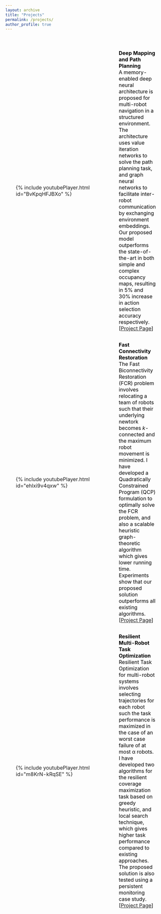 ```yaml
---
layout: archive
title: "Projects"
permalink: /projects/
author_profile: true
---
```



<table style="border-collapse: separate; border: none; border-spacing:25px 25px;" align="left">
	<tr>
		<td style="border: none;" align="left" width="400"> {% include youtubePlayer.html id="BvKpqHFJBXo" %} </td>
		<td style="border: none;" align="left">
			<span style="color:black; font-size:16px"> 
			<b>Deep Mapping and Path Planning</b><br>
			A memory-enabled deep neural architecture is proposed for multi-robot navigation in a structured environment. The architecture uses value iteration networks to solve the path planning task, and graph neural networks to facilitate inter-robot communication by exchanging environment embeddings. Our proposed model outperforms the state-of-the-art in both simple and complex occupancy maps, resulting in 5% and 30% increase in action selection accuracy respectively. [<a href="https://ieranik.github.io/projects/dmpp/">Project Page</a>]
			</span>
		</td>
	</tr>
	<tr>
		<td style="border: none;" align="left" width="400"> {% include youtubePlayer.html id="ehlxi9v4qxw" %} </td>
		<td style="border: none;" align="left">
			<span style="color:black; font-size:16px"> 
			<b>Fast Connectivity Restoration</b><br>
			The Fast Biconnectivity Restoration (FCR) problem involves relocating a team of robots such that their underlying newtork becomes <i>k</i>-connected and the maximum robot movement is minimized. I have developed a Quadratically Constrained Program (QCP) formulation to optimally solve the FCR problem, and also a scalable heuristic graph-theoretic algorithm which gives lower running time. Experiments show that our proposed solution outperforms all existing algorithms. [<a href="https://ieranik.github.io/projects/fcr/">Project Page</a>]
			</span>
		</td>
	</tr>
	<tr>
		<td style="border: none;" align="left" width="400"> {% include youtubePlayer.html id="m8KrN-kRqSE" %} </td>
		<td style="border: none;" align="left">
			<span style="color:black; font-size:16px"> 
			<b>Resilient Multi-Robot Task Optimization</b><br>
			Resilient Task Optimization for multi-robot systems involves selecting trajectories for each robot such the task performance is maximized in the case of an worst case failure of at most α robots. I have developed two algorithms for the resilient coverage maximization task based on greedy heuristic, and local search technique, which gives higher task performance compared to existing approaches. The proposed solution is also tested using a persistent monitoring case study. [<a href="https://ieranik.github.io/projects/rmrto/">Project Page</a>]
			</span>
		</td>
	</tr>
</table>
